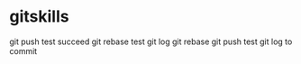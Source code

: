 # gitskills
git push test succeed
git rebase test
git log
git rebase
git push test
git log to commit
